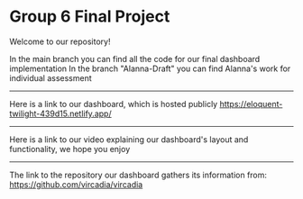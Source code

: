 # Group 6 Final Project

Welcome to our repository!

In the main branch you can find all the code for our final dashboard implementation
In the branch "Alanna-Draft" you can find Alanna's work for individual assessment

----------------------------------------------------------------------------------------------------------------

Here is a link to our dashboard, which is hosted publicly
https://eloquent-twilight-439d15.netlify.app/

----------------------------------------------------------------------------------------------------------------

Here is a link to our video explaining our dashboard's layout and functionality, we hope you enjoy


----------------------------------------------------------------------------------------------------------------

The link to the repository our dashboard gathers its information from:
https://github.com/vircadia/vircadia
